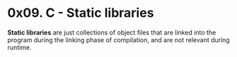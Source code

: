 # 0x09. C - Static libraries
  <p><strong>Static libraries</strong> are just collections of object files that are linked into the program during the linking phase of compilation, and are not relevant during runtime.</p>
